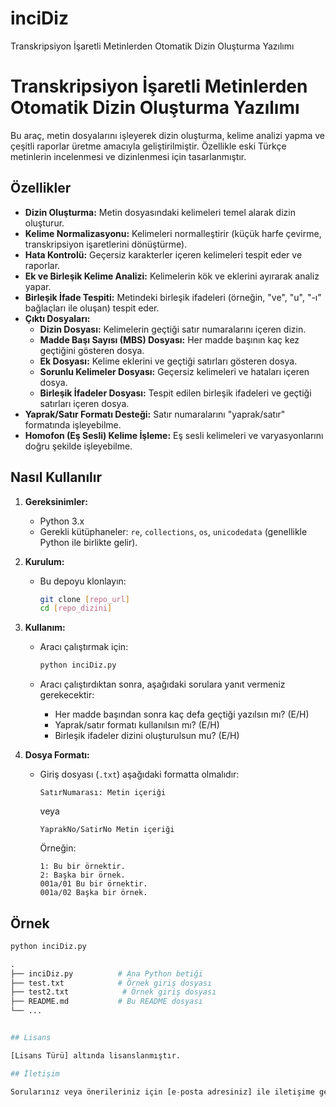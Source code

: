 # inciDiz
Transkripsiyon İşaretli Metinlerden Otomatik Dizin Oluşturma Yazılımı

# Transkripsiyon İşaretli Metinlerden Otomatik Dizin Oluşturma Yazılımı

Bu araç, metin dosyalarını işleyerek dizin oluşturma, kelime analizi yapma ve çeşitli raporlar üretme amacıyla geliştirilmiştir. Özellikle eski Türkçe metinlerin incelenmesi ve dizinlenmesi için tasarlanmıştır.

## Özellikler

*   **Dizin Oluşturma:** Metin dosyasındaki kelimeleri temel alarak dizin oluşturur.
*   **Kelime Normalizasyonu:** Kelimeleri normalleştirir (küçük harfe çevirme, transkripsiyon işaretlerini dönüştürme).
*   **Hata Kontrolü:** Geçersiz karakterler içeren kelimeleri tespit eder ve raporlar.
*   **Ek ve Birleşik Kelime Analizi:** Kelimelerin kök ve eklerini ayırarak analiz yapar.
*   **Birleşik İfade Tespiti:** Metindeki birleşik ifadeleri (örneğin, "ve", "u", "-ı" bağlaçları ile oluşan) tespit eder.
*   **Çıktı Dosyaları:**
    *   **Dizin Dosyası:** Kelimelerin geçtiği satır numaralarını içeren dizin.
    *   **Madde Başı Sayısı (MBS) Dosyası:** Her madde başının kaç kez geçtiğini gösteren dosya.
    *   **Ek Dosyası:** Kelime eklerini ve geçtiği satırları gösteren dosya.
    *   **Sorunlu Kelimeler Dosyası:** Geçersiz kelimeleri ve hataları içeren dosya.
    *   **Birleşik İfadeler Dosyası:** Tespit edilen birleşik ifadeleri ve geçtiği satırları içeren dosya.
*   **Yaprak/Satır Formatı Desteği:** Satır numaralarını "yaprak/satır" formatında işleyebilme.
*   **Homofon (Eş Sesli) Kelime İşleme:** Eş sesli kelimeleri ve varyasyonlarını doğru şekilde işleyebilme.

## Nasıl Kullanılır

1.  **Gereksinimler:**
    *   Python 3.x
    *   Gerekli kütüphaneler: `re`, `collections`, `os`, `unicodedata` (genellikle Python ile birlikte gelir).

2.  **Kurulum:**

    *   Bu depoyu klonlayın:
        ```bash
        git clone [repo_url]
        cd [repo_dizini]
        ```

3.  **Kullanım:**

    *   Aracı çalıştırmak için:
        ```bash
        python inciDiz.py
        ```

    *   Aracı çalıştırdıktan sonra, aşağıdaki sorulara yanıt vermeniz gerekecektir:
        *   Her madde başından sonra kaç defa geçtiği yazılsın mı? (E/H)
        *   Yaprak/satır formatı kullanılsın mı? (E/H)
        *   Birleşik ifadeler dizini oluşturulsun mu? (E/H)

4.  **Dosya Formatı:**

    *   Giriş dosyası (`.txt`) aşağıdaki formatta olmalıdır:
        ```
        SatırNumarası: Metin içeriği
        ```
        veya
         ```
        YaprakNo/SatirNo Metin içeriği
        ```
        Örneğin:
        ```
        1: Bu bir örnektir.
        2: Başka bir örnek.
        001a/01 Bu bir örnektir.
        001a/02 Başka bir örnek.
        ```

## Örnek

```python
python inciDiz.py

.
├── inciDiz.py          # Ana Python betiği
├── test.txt            # Örnek giriş dosyası
├── test2.txt            # Örnek giriş dosyası
├── README.md           # Bu README dosyası
└── ...


## Lisans

[Lisans Türü] altında lisanslanmıştır.

## İletişim

Sorularınız veya önerileriniz için [e-posta adresiniz] ile iletişime geçebilirsiniz.
